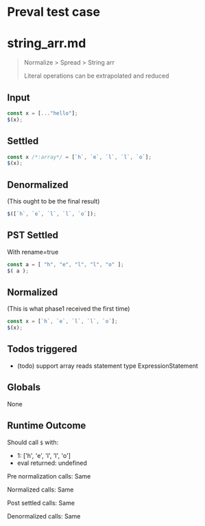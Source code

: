# Preval test case

# string_arr.md

> Normalize > Spread > String arr
>
> Literal operations can be extrapolated and reduced

## Input

`````js filename=intro
const x = [..."hello"];
$(x);
`````


## Settled


`````js filename=intro
const x /*:array*/ = [`h`, `e`, `l`, `l`, `o`];
$(x);
`````


## Denormalized
(This ought to be the final result)

`````js filename=intro
$([`h`, `e`, `l`, `l`, `o`]);
`````


## PST Settled
With rename=true

`````js filename=intro
const a = [ "h", "e", "l", "l", "o" ];
$( a );
`````


## Normalized
(This is what phase1 received the first time)

`````js filename=intro
const x = [`h`, `e`, `l`, `l`, `o`];
$(x);
`````


## Todos triggered


- (todo) support array reads statement type ExpressionStatement


## Globals


None


## Runtime Outcome


Should call `$` with:
 - 1: ['h', 'e', 'l', 'l', 'o']
 - eval returned: undefined

Pre normalization calls: Same

Normalized calls: Same

Post settled calls: Same

Denormalized calls: Same
